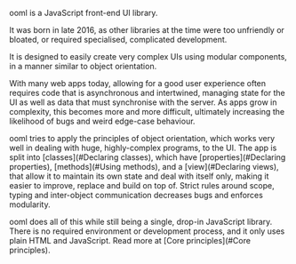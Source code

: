 ooml is a JavaScript front-end UI library.

It was born in late 2016, as other libraries at the time were too unfriendly or bloated, or required specialised, complicated development.

It is designed to easily create very complex UIs using modular components, in a manner similar to object orientation.

With many web apps today, allowing for a good user experience often requires code that is asynchronous and intertwined, managing state for the UI as well as data that must synchronise with the server. As apps grow in complexity, this becomes more and more difficult, ultimately increasing the likelihood of bugs and weird edge-case behaviour.

ooml tries to apply the principles of object orientation, which works very well in dealing with huge, highly-complex programs, to the UI. The app is split into [classes](#Declaring classes), which have [properties](#Declaring properties), [methods](#Using methods), and a [view](#Declaring views), that allow it to maintain its own state and deal with itself only, making it easier to improve, replace and build on top of. Strict rules around scope, typing and inter-object communication decreases bugs and enforces modularity.

ooml does all of this while still being a single, drop-in JavaScript library. There is no required environment or development process, and it only uses plain HTML and JavaScript. Read more at [Core principles](#Core principles).

